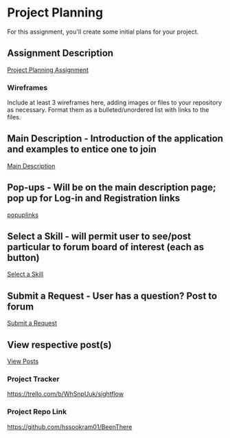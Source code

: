 # Project Planning
For this assignment, you'll create some initial plans for your project.

## Assignment Description
[Project Planning Assignment](https://education.launchcode.org/liftoff/modules/assignments/project-planning)


### Wireframes

Include at least 3 wireframes here, adding images or files to your repository as necessary. Format them as a bulleted/unordered list with links to the files.


## Main Description - Introduction of the application and examples to entice one to join
[Main Description](https://github.com/hssookram01/liftoff-assignments/blob/master/P3-Project_Planning/been-there_description.pdf)


## Pop-ups - Will be on the main description page; pop up for Log-in and Registration links
[popuplinks](https://github.com/hssookram01/liftoff-assignments/blob/master/P3-Project_Planning/been-there_modals.pdf)


## Select a Skill - will permit user to see/post particular to forum board of interest (each as button)
[Select a Skill](https://github.com/hssookram01/liftoff-assignments/blob/master/P3-Project_Planning/been-there_skill_select.pdf)

## Submit a Request - User has a question? Post to forum
[Submit a Request](https://github.com/hssookram01/liftoff-assignments/blob/master/P3-Project_Planning/been-there_submit_request.pdf)

## View respective post(s)
[View Posts](https://github.com/hssookram01/liftoff-assignments/blob/master/P3-Project_Planning/been-there_view_posts.pdf)

### Project Tracker
https://trello.com/b/WhSnpUuk/sightflow

### Project Repo Link

https://github.com/hssookram01/BeenThere
